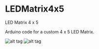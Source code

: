 LEDMatrix4x5
============

LED Matrix 4 x 5 

Arduino code for a custom 4 x 5 LED Matrix.

![alt tag](http://julian-labuschagne.github.io/LEDMatrix4x5/images/circuit/LEDMatrix4x5_bb.png)
![alt tag](http://julian-labuschagne.github.io/LEDMatrix4x5/images/circuit/LEDMatrix4x5_schem.png)
